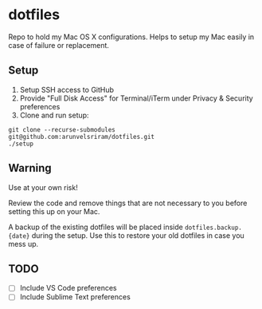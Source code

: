 # dotfiles
Repo to hold my Mac OS X configurations. Helps to setup my Mac easily in case of failure or replacement.

## Setup

1. Setup SSH access to GitHub
2. Provide "Full Disk Access" for Terminal/iTerm under Privacy & Security preferences
3. Clone and run setup:
```
git clone --recurse-submodules git@github.com:arunvelsriram/dotfiles.git
./setup
```

## Warning ##
Use at your own risk!

Review the code and remove things that are not necessary to you before setting this up on your Mac.

A backup of the existing dotfiles will be placed inside `dotfiles.backup.{date}` during the setup. Use this to restore your old dotfiles in case you mess up.

## TODO ##
- [ ] Include VS Code preferences
- [ ] Include Sublime Text preferences
